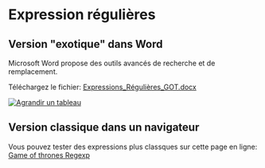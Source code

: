 # Expression régulières

## Version "exotique" dans Word
Microsoft Word propose des outils avancés de recherche et de remplacement.

Téléchargez le fichier: [Expressions_Régulières_GOT.docx](https://github.com/fxpar/Cours/raw/main/regexp/Expressions_r%C3%A9guli%C3%A8res_GOT.docx)

[![Agrandir un tableau](https://i.ytimg.com/vi/K_0JUojMWtw/hqdefault.jpg)](
https://www.youtube.com/watch?v=K_0JUojMWtw)

## Version classique dans un navigateur
Vous pouvez tester des expressions plus classques sur cette page en ligne: [Game of thrones Regexp](https://fxpar.github.io/Cours/regexp/Game_of_thrones_Regexp.html)


